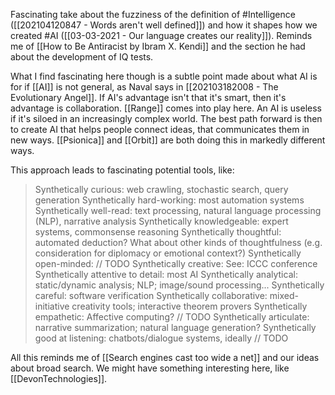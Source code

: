 Fascinating take about the fuzziness of the definition of #Intelligence ([[202104120847 - Words aren't well defined]]) and how it shapes how we created #AI ([[03-03-2021 - Our language creates our reality]]). Reminds me of [[How to Be Antiracist by Ibram X. Kendi]] and the section he had about the development of IQ tests. 

What I find fascinating here though is a subtle point made about what AI is for if [[AI]] is not general, as Naval says in [[202103182008 - The Evolutionary Angel]]. If AI's advantage isn't that it's smart, then it's advantage is collaboration. [[Range]] comes into play here. An AI is useless if it's siloed in an increasingly complex world. The best path forward is then to create AI that helps people connect ideas, that communicates them in new ways. [[Psionica]] and [[Orbit]] are both doing this in markedly different ways. 

This approach leads to fascinating potential tools, like: 

> Synthetically curious: web crawling, stochastic search, query generation
    Synthetically hard-working: most automation systems
    Synthetically well-read: text processing, natural language processing (NLP), narrative analysis
    Synthetically knowledgeable: expert systems, commonsense reasoning
    Synthetically thoughtful: automated deduction? What about other kinds of thoughtfulness (e.g. consideration for diplomacy or emotional context?)
    Synthetically open-minded: // TODO
    Synthetically creative: See: ICCC conference
    Synthetically attentive to detail: most AI
    Synthetically analytical: static/dynamic analysis; NLP; image/sound processing...
    Synthetically careful: software verification
    Synthetically collaborative: mixed-initiative creativity tools; interactive theorem provers
    Synthetically empathetic: Affective computing? // TODO
    Synthetically articulate: narrative summarization; natural language generation?
    Synthetically good at listening: chatbots/dialogue systems, ideally // TODO

All this reminds me of [[Search engines cast too wide a net]] and our ideas about broad search. We might have something interesting here, like [[DevonTechnologies]]. 
